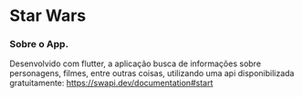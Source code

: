 # Star Wars

### Sobre o App.

Desenvolvido com flutter, a aplicação busca de informações sobre
personagens, filmes, entre outras coisas, utilizando uma api disponibilizada
gratuitamente:
https://swapi.dev/documentation#start
